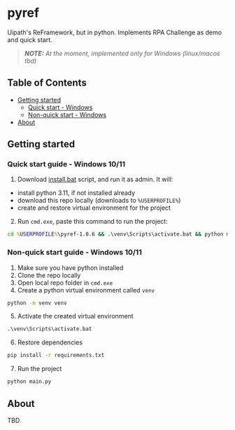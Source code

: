 # pyref
Uipath's ReFramework, but in python. Implements RPA Challenge as demo and quick start.
> _**NOTE:** At the moment, implemented only for Windows (linux/macos tbd)_

## Table of Contents
- [Getting started](#getting-started)
    - [Quick start - Windows](#quick-start-guide---windows-1011)
    - [Non-quick start - Windows](#non-quick-start-guide---windows-1011)
- [About](#about)

## Getting started 
### Quick start guide - Windows 10/11
1. Download [install.bat](install.bat) script, and run it as admin. It will:
- install python 3.11, if not installed already 
- download this repo locally (downloads to ``%USERPROFILE%``)
- create and restore virtual environment for the project

2. Run ``cmd.exe``, paste this command to run the project:
```cmd
cd %USERPROFILE%\pyref-1.0.6 && .\venv\Scripts\activate.bat && python main.py
```
### Non-quick start guide - Windows 10/11
1. Make sure you have python installed 
2. Clone the repo locally
3. Open local repo folder in ``cmd.exe``
4. Create a python virtual environment called ``venv``
```cmd
python -m venv venv
```
5. Activate the created virtual environment
```cmd
.\venv\Scripts\activate.bat
```
6. Restore dependencies
```cmd
pip install -r requirements.txt
```
7. Run the project
```cmd
python main.py
```
## About
TBD
